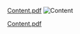 
[Content.pdf](https://github.com/JWEN0518/E-PORTFOLIO-SECP1513/files/13873836/Content.pdf)
![Content](https://github.com/JWEN0518/E-PORTFOLIO-SECP1513/assets/152403691/c6e6138d-55d9-403c-b9b6-91d4810be29f)

[Content.pdf](https://github.com/JWEN0518/E-PORTFOLIO-SECP1513/files/13873836/Content.pdf)
